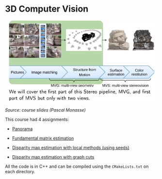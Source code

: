 # 3D Computer Vision
![image](3Dvision-summary.png)

*Source: course slides (Pascal Monasse)*

This course had 4 assignments:

* [Panorama](ex1-panorama)

* [Fundamental matrix estimation](ex2-fundamental-matrix)

* [Disparity map estimation with local methods (using seeds)](ex3-seeds)

* [Disparity map estimation with graph cuts](ex4-gc-disparity)


All the code is in C++ and can be compiled using the `CMakeLists.txt` on each directory.